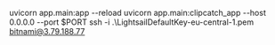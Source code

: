 uvicorn app.main:app --reload
uvicorn app.main:clipcatch_app --host 0.0.0.0 --port $PORT
ssh -i .\LightsailDefaultKey-eu-central-1.pem bitnami@3.79.188.77



